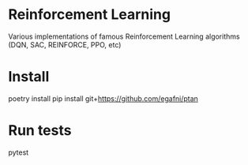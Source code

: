 # Reinforcement Learning

Various implementations of famous Reinforcement Learning algorithms (DQN, SAC, REINFORCE, PPO, etc)

# Install

poetry install
pip install git+https://github.com/egafni/ptan


# Run tests

pytest
